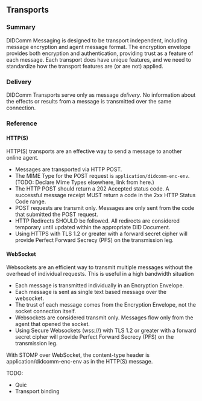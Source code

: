 ## Transports
### Summary
DIDComm Messaging is designed to be transport independent, including message encryption and agent message format. The encryption envelope provides both encryption and authentication, providing trust as a feature of each message. Each transport does have unique features, and we need to standardize how the transport features are (or are not) applied.

### Delivery

DIDComm Transports serve only as message _delivery_. No information about the effects or results from a message is transmitted over the same connection.

### Reference
#### HTTP(S)

HTTP(S) transports are an effective way to send a message to another online agent.

- Messages are transported via HTTP POST.
- The MIME Type for the POST request is `application/didcomm-enc-env`. (TODO: Declare Mime Types elsewhere, link from here.)
- The HTTP POST should return a 202 Accepted status code. A successful message receipt MUST return a code in the 2xx HTTP Status Code range.
- POST requests are transmit only. Messages are only sent from the code that submitted the POST request.
- HTTP Redirects SHOULD be followed. All redirects are considered temporary until updated within the appropriate DID Document.
- Using HTTPS with TLS 1.2 or greater with a forward secret cipher will provide Perfect Forward Secrecy (PFS) on the transmission leg.

#### WebSocket
Websockets are an efficient way to transmit multiple messages without the overhead of individual requests. This is useful in a high bandwidth situation

- Each message is transmitted individually in an Encryption Envelope.
- Each message is sent as single text based message over the websocket.
- The trust of each message comes from the Encryption Envelope, not the socket connection itself.
- Websockets are considered transmit only. Messages flow only from the agent that opened the socket.
- Using Secure Websockets (wss://) with TLS 1.2 or greater with a forward secret cipher will provide Perfect Forward Secrecy (PFS) on the transmission leg.

With STOMP over WebSocket, the content-type header is application/didcomm-enc-env as in the HTTP(S) message.

TODO:

* Quic
* Transport binding

